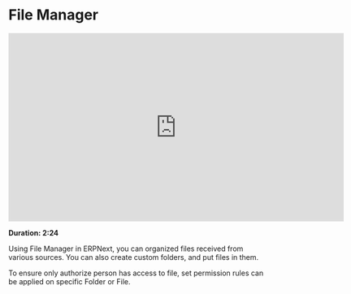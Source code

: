 <!-- add-breadcrumbs -->
# File Manager

<iframe width="660" height="371" src="https://www.youtube.com/embed/4-osLW3E_Rk" frameborder="0" allowfullscreen></iframe>

**Duration: 2:24**

Using File Manager in ERPNext, you can organized files received from various sources. You can also create custom folders, and put files in them.

To ensure only authorize person has access to file, set permission rules can be applied on specific Folder or File.